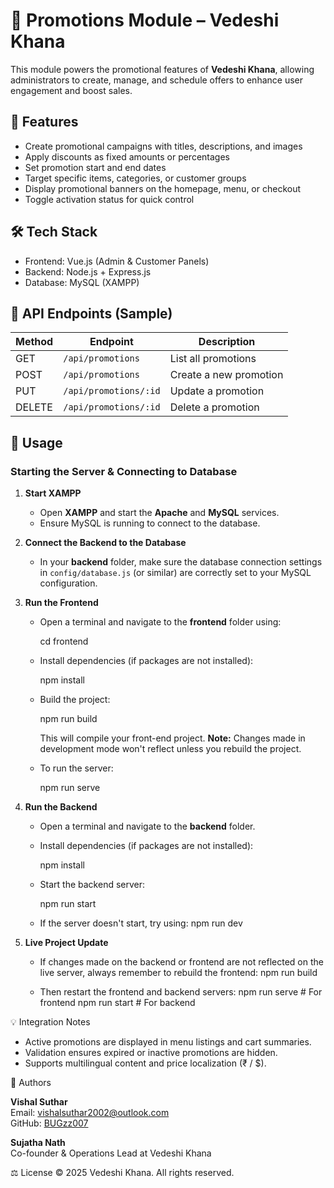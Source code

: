 # 📢 Promotions Module – Vedeshi Khana

This module powers the promotional features of **Vedeshi Khana**, allowing administrators to create, manage, and schedule offers to enhance user engagement and boost sales.

## 🚀 Features

- Create promotional campaigns with titles, descriptions, and images
- Apply discounts as fixed amounts or percentages
- Set promotion start and end dates
- Target specific items, categories, or customer groups
- Display promotional banners on the homepage, menu, or checkout
- Toggle activation status for quick control

## 🛠️ Tech Stack

- Frontend: Vue.js (Admin & Customer Panels)
- Backend: Node.js + Express.js
- Database: MySQL (XAMPP)

## 🔄 API Endpoints (Sample)

| Method | Endpoint             | Description                |
|--------|----------------------|----------------------------|
| GET    | `/api/promotions`    | List all promotions        |
| POST   | `/api/promotions`    | Create a new promotion     |
| PUT    | `/api/promotions/:id`| Update a promotion         |
| DELETE | `/api/promotions/:id`| Delete a promotion         |

## 📌 Usage

### Starting the Server & Connecting to Database

1. **Start XAMPP**  
   - Open **XAMPP** and start the **Apache** and **MySQL** services.
   - Ensure MySQL is running to connect to the database.

2. **Connect the Backend to the Database**  
   - In your **backend** folder, make sure the database connection settings in `config/database.js` (or similar) are correctly set to your MySQL configuration.
   
3. **Run the Frontend**  
   - Open a terminal and navigate to the **frontend** folder using:
     
     cd frontend
     
   - Install dependencies (if packages are not installed):
     
     npm install
     
   - Build the project:
     
     npm run build
     
     This will compile your front-end project. **Note:** Changes made in development mode won't reflect unless you rebuild the project.

   - To run the server:
     
     npm run serve
     

4. **Run the Backend**  
   - Open a terminal and navigate to the **backend** folder.
   - Install dependencies (if packages are not installed):
     
     npm install
     
   - Start the backend server:
     
     npm run start
     
   - If the server doesn't start, try using:
     npm run dev

5. **Live Project Update**  
   - If changes made on the backend or frontend are not reflected on the live server, always remember to rebuild the frontend:
     npm run build

   - Then restart the frontend and backend servers:
     npm run serve    # For frontend
     npm run start    # For backend
    

💡 Integration Notes

- Active promotions are displayed in menu listings and cart summaries.
- Validation ensures expired or inactive promotions are hidden.
- Supports multilingual content and price localization (₹ / $).

👥 Authors

**Vishal Suthar**  
Email: [vishalsuthar2002@outlook.com](mailto:vishalsuthar2002@outlook.com)  
GitHub: [BUGzz007](https://github.com/BUGzz007)

**Sujatha Nath**  
Co-founder & Operations Lead at Vedeshi Khana

⚖️ License
© 2025 Vedeshi Khana. All rights reserved.

